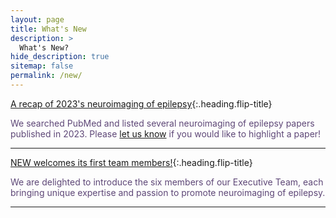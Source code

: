 ```yaml
---
layout: page
title: What's New
description: >
  What's New?
hide_description: true
sitemap: false
permalink: /new/
---
```


[A recap of 2023's neuroimaging of epilepsy]{:.heading.flip-title}
<p style="font-size:14px;color:#5e4777"> We searched PubMed and listed several neuroimaging of epilepsy papers published in 2023. Please <a href="mailto:info@new-epilepsy.com">let us know</a> if you would like to highlight a paper! </p> <hr>

[NEW welcomes its first team members!]{:.heading.flip-title}
<p style="font-size:14px;color:#5e4777"> We are delighted to introduce the six members of our Executive Team, each bringing unique expertise and passion to promote neuroimaging of epilepsy. </p> <hr>

[A recap of 2023's neuroimaging of epilepsy]: 2023.12.08.md
[NEW welcomes its first team members!]: 2023.12.15.md